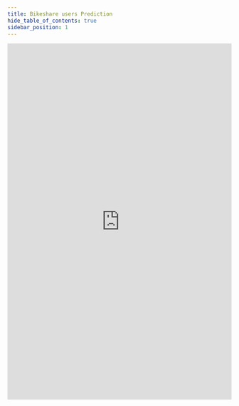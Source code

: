 ```yaml
---
title: Bikeshare users Prediction
hide_table_of_contents: true
sidebar_position: 1
---
```


<iframe width="100%" height="800" src="https://htmlpreview.github.io/?https://github.com/saitaiky/Deep-Learning-Nanodegree/blob/master/1-bike_prediction/bike-prediction.html" frameBorder="0" allow="accelerometer; autoplay; encrypted-media; gyroscope; picture-in-picture" allowFullScreen></iframe>